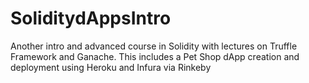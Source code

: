 # SoliditydAppsIntro
Another intro and advanced course in Solidity with lectures on Truffle Framework and Ganache. This includes a Pet Shop dApp creation and deployment using Heroku and Infura via Rinkeby
